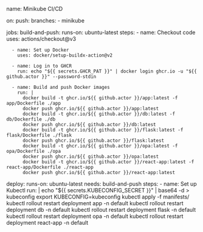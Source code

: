 name: Minikube CI/CD

on:
  push:
    branches:
      - minikube

jobs:
  build-and-push:
    runs-on: ubuntu-latest
    steps:
      - name: Checkout code
        uses: actions/checkout@v3
      
      - name: Set up Docker
        uses: docker/setup-buildx-action@v2
      
      - name: Log in to GHCR
        run: echo "${{ secrets.GHCR_PAT }}" | docker login ghcr.io -u "${{ github.actor }}" --password-stdin
      
      - name: Build and push Docker images
        run: |
          docker build -t ghcr.io/${{ github.actor }}/app:latest -f app/Dockerfile ./app
          docker push ghcr.io/${{ github.actor }}/app:latest
          docker build -t ghcr.io/${{ github.actor }}/db:latest -f db/Dockerfile ./db
          docker push ghcr.io/${{ github.actor }}/db:latest
          docker build -t ghcr.io/${{ github.actor }}/flask:latest -f flask/Dockerfile ./flask
          docker push ghcr.io/${{ github.actor }}/flask:latest
          docker build -t ghcr.io/${{ github.actor }}/opa:latest -f opa/Dockerfile ./opa
          docker push ghcr.io/${{ github.actor }}/opa:latest
          docker build -t ghcr.io/${{ github.actor }}/react-app:latest -f react-app/Dockerfile ./react-app
          docker push ghcr.io/${{ github.actor }}/react-app:latest

  deploy:
    runs-on: ubuntu-latest
    needs: build-and-push
    steps:
      - name: Set up Kubectl
        run: |
          echo "${{ secrets.KUBECONFIG_SECRET }}" | base64 -d > kubeconfig
          export KUBECONFIG=kubeconfig
          kubectl apply -f manifests/
          kubectl rollout restart deployment app -n default
          kubectl rollout restart deployment db -n default
          kubectl rollout restart deployment flask -n default
          kubectl rollout restart deployment opa -n default
          kubectl rollout restart deployment react-app -n default